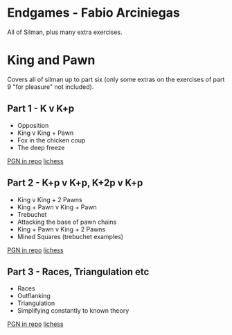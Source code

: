 # Endgames - Fabio Arciniegas

All of Silman, plus many extra exercises.

# King and Pawn

Covers all of silman up to part six (only some extras on the exercises of part 9 "for pleasure" not included).

## Part 1 - K v K+p 

 - Opposition
 - King v King + Pawn
 - Fox in the chicken coup
 - The deep freeze
 
 [PGN in repo](https://github.com/fabioarciniegas/endgames/blob/master/lichess_study_endgames-pawns-1-kp-v-p_by_arciniegas_2018.08.22.pgn)
 [lichess](https://lichess.org/study/L8YMJc47)

## Part 2 - K+p v K+p, K+2p v K+p

 - King v King + 2 Pawns
 - King + Pawn v King + Pawn
 - Trebuchet
 - Attacking the base of pawn chains
 - King + Pawn v King + 2 Pawns
 - Mined Squares (trebuchet examples)
 
 [PGN in repo](https://github.com/fabioarciniegas/endgames/blob/master/lichess_study_endgames-pawns-2-kp-vs-k2p_by_arciniegas_2018.06.13.pgn)
 [lichess](https://lichess.org/study/ihw7SunV)
 
## Part 3 - Races, Triangulation etc

 - Races
 - Outflanking
 - Triangulation 
 - Simplifying constantly to known theory

 [PGN in repo](lichess_study_endgames-pawns-3-outflanking-etc_by_arciniegas_2019.10.24.pgn)
 [lichess](https://lichess.org/study/4LldCtpL)
